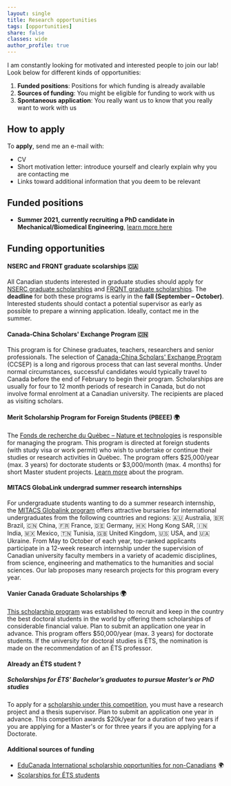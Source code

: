 ```yaml
---
layout: single
title: Research opportunities
tags: [opportunities]
share: false
classes: wide
author_profile: true
---
```


I am constantly looking for motivated and interested people to join our lab! Look below for different kinds of opportunities:

1. **Funded positions**: Positions for which funding is already available
2. **Sources of funding**: You might be eligible for funding to work with us
3. **Spontaneous application**: You really want us to know that you really want to work with us

## How to apply

To **apply**, send me an e-mail with:
* CV
* Short motivation letter: introduce yourself and clearly explain why you are contacting me
* Links toward additional information that you deem to be relevant

## Funded positions

* **Summer 2021, currently recruiting a PhD candidate in Mechanical/Biomedical Engineering**, [learn more here](/projects/ComplexMats-lungs)

## Funding opportunities

#### NSERC and FRQNT graduate scolarships 🇨🇦
All Canadian students interested in graduate studies should apply for [NSERC graduate scholarships](https://www.nserc-crsng.gc.ca/Students-Etudiants/PG-CS/BellandPostgrad-BelletSuperieures_eng.asp) and [FRQNT graduate scholarships](https://www.etsmtl.ca/en/ets/bourses/frqnt). The **deadline** for both these programs is early in the **fall (September – October)**. Interested students should contact a potential supervisor as early as possible to prepare a winning application. Ideally, contact me in the summer.

#### Canada-China Scholars' Exchange Program 🇨🇳
This program is for Chinese graduates, teachers, researchers and senior professionals.
The selection of [Canada-China Scholars' Exchange Program](https://www.educanada.ca/scholarships-bourses/non_can/ccsep-peucc.aspx?lang=eng) (CCSEP) is a long and rigorous process that can last several months. Under normal circumstances, successful candidates would typically travel to Canada before the end of February to begin their program. Scholarships are usually for four to 12 month periods of research in Canada, but do not involve formal enrolment at a Canadian university. The recipients are placed as visiting scholars.

#### Merit Scholarship Program for Foreign Students (PBEEE) 🌍

The [Fonds de recherche du Québec – Nature et technologies](http://www.frqnt.gouv.qc.ca/en/bourses-et-subventions/consulter-les-programmes-remplir-une-demande/bourse?id=4xqvxkrz1560964410956) is responsible for managing the program. This program is directed at foreign students (with study visa or work permit) who wish to undertake or continue their studies or research activities in Québec. The program offers $25,000/year (max. 3 years) for doctorate students or $3,000/month (max. 4 months) for short Master student projects. [Learn more](https://www.etsmtl.ca/en/ets/bourses/mfpfs) about the program.

#### MITACS GlobaLink undergrad summer research internships

For undergraduate students wanting to do a summer research internship, the [MITACS Globalink program](https://www.mitacs.ca/en/programs/globalink/globalink-research-internship) offers attractive bursaries for international undergraduates from the following countries and regions: 🇦🇺 Australia, 🇧🇷 Brazil, 🇨🇳 China, 🇫🇷 France, 🇩🇪 Germany, 🇭🇰 Hong Kong SAR, 🇮🇳 India, 🇲🇽 Mexico, 🇹🇳 Tunisia, 🇬🇧 United Kingdom, 🇺🇸 USA, and 🇺🇦 Ukraine. From May to October of each year, top-ranked applicants participate in a 12-week research internship under the supervision of Canadian university faculty members in a variety of academic disciplines, from science, engineering and mathematics to the humanities and social sciences.
Our lab proposes many research projects for this program every year.

#### Vanier Canada Graduate Scholarships 🌍

[This scholarship program](https://vanier.gc.ca/en/home-accueil.html) was established to recruit and keep in the country the best doctoral students in the world by offering them scholarships of considerable financial value. Plan to submit an application one year in advance. This program offers $50,000/year (max. 3 years) for doctorate students.
If the university for doctoral studies is ÉTS, the nomination is made on the recommendation of an ÉTS professor.


#### Already an ÉTS student ?

##### Scholarships for ÉTS’ Bachelor’s graduates to pursue Master’s or PhD studies 

To apply for a [scholarship under this competition](https://www.etsmtl.ca/en/ets/bourses/ets-excellence), you must have a research project and a thesis supervisor. Plan to submit an application one year in advance. This competition awards $20k/year for a duration of two years if you are applying for a Master's or for three years if you are applying for a Doctorate.


#### Additional sources of funding

* [EduCanada International scholarship opportunities for non-Canadians](https://www.educanada.ca/scholarships-bourses/non_can/index.aspx?lang=eng) 🌍
* [Scolarships for ÉTS students](https://www.etsmtl.ca/en/Activities-and-services/scholarships-and-student-aid/Bursaries)